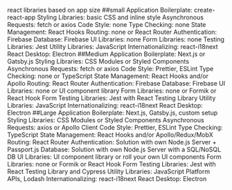 react libraries based on app size
##small Application
Boilerplate: create-react-app
Styling Libraries: basic CSS and inline style
Asynchronous Requests: fetch or axios
Code Style: none
Type Checking: none
State Management: React Hooks
Routing: none or React Router
Authentication: Firebase
Database: Firebase
UI Libraries: none
Form Libraries: none
Testing Libraries: Jest
Utility Libraries: JavaScript
Internationalizing: react-i18next
React Desktop: Electron
##Medium Application
Boilerplate: Next.js or Gatsby.js
Styling Libraries: CSS Modules or Styled Components
Asynchronous Requests: fetch or axios
Code Style: Prettier, ESLint
Type Checking: none or TypeScript
State Management: React Hooks and/or Apollo
Routing: React Router
Authentication: Firebase
Database: Firebase
UI Libraries: none or UI component library
Form Libraries: none or Formik or React Hook Form
Testing Libraries: Jest with React Testing Library
Utility Libraries: JavaScript
Internationalizing: react-i18next
React Desktop: Electron
##Large Application
Boilerplate: Next.js, Gatsby.js, custom setup
Styling Libraries: CSS Modules or Styled Components
Asynchronous Requests: axios or Apollo Client
Code Style: Prettier, ESLint
Type Checking: TypeScript
State Management: React Hooks and/or Apollo/Redux/MobX
Routing: React Router
Authentication: Solution with own Node.js Server + Passport.js
Database: Solution with own Node.js Server with a SQL/NoSQL DB
UI Libraries: UI component library or roll your own UI components
Form Libraries: none or Formik or React Hook Form
Testing Libraries: Jest with React Testing Library and Cypress
Utility Libraries: JavaScript Platform APIs, Lodash
Internationalizing: react-i18next
React Desktop: Electron
